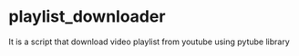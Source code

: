 # playlist_downloader
It is a script that download video playlist from youtube using pytube library

